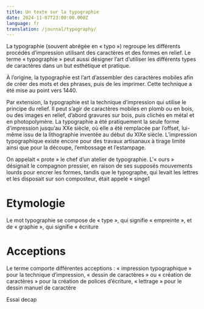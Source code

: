 ```yaml
---
title: Un texte sur la typographie
date: 2024-11-07T23:00:00.000Z
language: fr
translation: /journal/typography/
---
```

La typographie (souvent abrégée en « typo ») regroupe les différents procédés d’impression utilisant des caractères et des formes en relief. Le terme « typographie » peut aussi désigner l’art d’utiliser les différents types de caractères dans un but esthétique et pratique.

À l’origine, la typographie est l’art d’assembler des caractères mobiles afin de créer des mots et des phrases, puis de les imprimer. Cette technique a été mise au point vers 1440.

Par extension, la typographie est la technique d’impression qui utilise le principe du relief. Il peut s’agir de caractères mobiles en plomb ou en bois, ou des images en relief, d’abord gravures sur bois, puis clichés en métal et en photopolymère. La typographie a été pratiquement la seule forme d’impression jusqu’au XXe siècle, où elle a été remplacée par l’offset, lui-même issu de la lithographie inventée au début du XIXe siècle. L’impression typographique existe encore pour des travaux artisanaux à tirage limité ainsi que pour la découpe, l’embossage et l’estampage.

On appelait « prote » le chef d’un atelier de typographie. L'« ours » désignait le compagnon pressier, en raison de ses supposés mouvements lourds pour encrer les formes, tandis que le typographe, qui levait les lettres et les disposait sur son composteur, était appelé « singe1

# Etymologie

Le mot typographie se compose de « type », qui signifie « empreinte », et de « graphie », qui signifie « écriture

# Acceptions

Le terme comporte différentes acceptions : « impression typographique » pour la technique d’impression, « dessin de caractères » ou « création de caractères » pour la création de polices d’écriture, « lettrage » pour le dessin manuel de caractère



Essai decap
